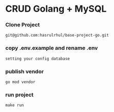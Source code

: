 # CRUD Golang + MySQL

### Clone Project
``` 
git@github.com:hasrulrhul/base-project-go.git 
```

### copy .env.example and rename .env
```setting your config database```

### publish vendor
```
go mod vendor
```

### run project
```
make run
```
